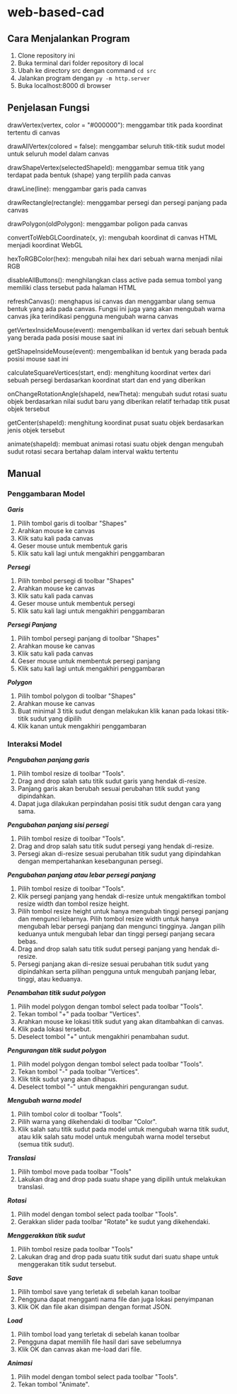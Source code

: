 # web-based-cad

## Cara Menjalankan Program
1. Clone repository ini
2. Buka terminal dari folder repository di local
3. Ubah ke directory src dengan command ```cd src``` 
4. Jalankan program dengan ```py -m http.server```
5. Buka localhost:8000 di browser


## Penjelasan Fungsi
drawVertex(vertex, color = "#000000"): menggambar titik pada koordinat tertentu di canvas

drawAllVertex(colored = false): menggambar seluruh titik-titik sudut model untuk seluruh model dalam canvas

drawShapeVertex(selectedShapeId): menggambar semua titik yang terdapat pada bentuk (shape) yang terpilih pada canvas

drawLine(line): menggambar garis pada canvas

drawRectangle(rectangle): menggambar persegi dan persegi panjang pada canvas

drawPolygon(oldPolygon): menggambar poligon pada canvas

convertToWebGLCoordinate(x, y): mengubah koordinat di canvas HTML menjadi koordinat WebGL

hexToRGBColor(hex): mengubah nilai hex dari sebuah warna menjadi nilai RGB

disableAllButtons(): menghilangkan class active pada semua tombol yang memiliki class tersebut pada halaman HTML

refreshCanvas(): menghapus isi canvas dan menggambar ulang semua bentuk yang ada pada canvas. Fungsi ini juga yang akan mengubah warna canvas jika terindikasi pengguna mengubah warna canvas

getVertexInsideMouse(event): mengembalikan id vertex dari sebuah bentuk yang berada pada posisi mouse saat ini

getShapeInsideMouse(event): mengembalikan id bentuk yang berada pada posisi mouse saat ini

calculateSquareVertices(start, end): menghitung koordinat vertex dari sebuah persegi berdasarkan koordinat start dan end yang diberikan

onChangeRotationAngle(shapeId, newTheta): mengubah sudut rotasi suatu objek berdasarkan nilai sudut baru yang diberikan relatif terhadap titik pusat objek tersebut

getCenter(shapeId): menghitung koordinat pusat suatu objek berdasarkan jenis objek tersebut

animate(shapeId): membuat animasi rotasi suatu objek dengan mengubah sudut rotasi secara bertahap dalam interval waktu tertentu

## Manual
### Penggambaran Model
***Garis***
1. Pilih tombol garis di toolbar "Shapes"
2. Arahkan mouse ke canvas
3. Klik satu kali pada canvas
4. Geser mouse untuk membentuk garis
5. Klik satu kali lagi untuk mengakhiri penggambaran

***Persegi***
1. Pilih tombol persegi di toolbar "Shapes"
2. Arahkan mouse ke canvas
3. Klik satu kali pada canvas
4. Geser mouse untuk membentuk persegi
5. Klik satu kali lagi untuk mengakhiri penggambaran

***Persegi Panjang***
1. Pilih tombol persegi panjang di toolbar "Shapes"
2. Arahkan mouse ke canvas
3. Klik satu kali pada canvas
4. Geser mouse untuk membentuk persegi panjang
5. Klik satu kali lagi untuk mengakhiri penggambaran

***Polygon***
1. Pilih tombol polygon di toolbar "Shapes"
2. Arahkan mouse ke canvas
3. Buat minimal 3 titik sudut dengan melakukan klik kanan pada lokasi titik-titik sudut yang dipilih
4. Klik kanan untuk mengakhiri penggambaran


### Interaksi Model
***Pengubahan panjang garis***
1. Pilih tombol resize di toolbar "Tools".
2. Drag and drop salah satu titik sudut garis yang hendak di-resize.
3. Panjang garis akan berubah sesuai perubahan titik sudut yang dipindahkan.
4. Dapat juga dilakukan perpindahan posisi titik sudut dengan cara yang sama.

***Pengubahan panjang sisi persegi***
1. Pilih tombol resize di toolbar "Tools".
2. Drag and drop salah satu titik sudut persegi yang hendak di-resize.
3. Persegi akan di-resize sesuai perubahan titik sudut yang dipindahkan dengan mempertahankan kesebangunan persegi.


***Pengubahan panjang atau lebar persegi panjang***
1. Pilih tombol resize di toolbar "Tools".
2. Klik persegi panjang yang hendak di-resize untuk mengaktifkan tombol resize width dan tombol resize height.
3. Pilih tombol resize height untuk hanya mengubah tinggi persegi panjang dan mengunci lebarnya. Pilih tombol resize width untuk hanya mengubah lebar persegi panjang dan mengunci tingginya. Jangan pilih keduanya untuk mengubah lebar dan tinggi persegi panjang secara bebas.
4. Drag and drop salah satu titik sudut persegi panjang yang hendak di-resize.
5. Persegi panjang akan di-resize sesuai perubahan titik sudut yang dipindahkan serta pilihan pengguna untuk mengubah panjang lebar, tinggi, atau keduanya.

***Penambahan titik sudut polygon***
1. Pilih model polygon dengan tombol select pada toolbar "Tools".
2. Tekan tombol "+" pada toolbar "Vertices".
3. Arahkan mouse ke lokasi titik sudut yang akan ditambahkan di canvas.
4. Klik pada lokasi tersebut.
5. Deselect tombol "+" untuk mengakhiri penambahan sudut.


***Pengurangan titik sudut polygon***
1. Pilih model polygon dengan tombol select pada toolbar "Tools".
2. Tekan tombol "-" pada toolbar "Vertices".
3. Klik titik sudut yang akan dihapus.
4. Deselect tombol "-" untuk mengakhiri pengurangan sudut.


***Mengubah warna model***
1. Pilih tombol color di toolbar "Tools".
2. Pilih warna yang dikehendaki di toolbar "Color".
3. Klik salah satu titik sudut pada model untuk mengubah warna titik sudut, atau klik salah satu model untuk mengubah warna model tersebut (semua titik sudut).

***Translasi***
1. Pilih tombol move pada toolbar "Tools"
2. Lakukan drag and drop pada suatu shape yang dipilih untuk melakukan translasi.

***Rotasi***
1. Pilih model dengan tombol select pada toolbar "Tools".
2. Gerakkan slider pada toolbar "Rotate" ke sudut yang dikehendaki.

***Menggerakkan titik sudut***
1. Pilih tombol resize pada toolbar "Tools"
2. Lakukan drag and drop pada suatu titik sudut dari suatu shape untuk menggerakan titik sudut tersebut.

***Save***
1. Pilih tombol save yang terletak di sebelah kanan toolbar
2. Pengguna dapat mengganti nama file dan juga lokasi penyimpanan
3. Klik OK dan file akan disimpan dengan format JSON.

***Load***
1. Pilih tombol load yang terletak di sebelah kanan toolbar
2. Pengguna dapat memilih file hasil dari save sebelumnya
3. Klik OK dan canvas akan me-load dari file.

***Animasi***
1. Pilih model dengan tombol select pada toolbar "Tools".
2. Tekan tombol "Animate".


